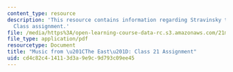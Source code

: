 ```yaml
---
content_type: resource
description: 'This resource contains information regarding Stravinsky to the present:
  Class assignment.'
file: /media/https%3A/open-learning-course-data-rc.s3.amazonaws.com/21m-260-stravinsky-to-the-present-spring-2016/cd4c82c414113d3a9e9c9d793c09ee45_MIT21M_260S16_assn21.pdf
file_type: application/pdf
resourcetype: Document
title: "Music from \u201CThe East\u201D: Class 21 Assignment"
uid: cd4c82c4-1411-3d3a-9e9c-9d793c09ee45
---
```


